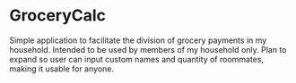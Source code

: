 # GroceryCalc
Simple application to facilitate the division of grocery payments in my household. 
Intended to be used by members of my household only. 
Plan to expand so user can input custom names and quantity of roommates, making it usable for anyone.
